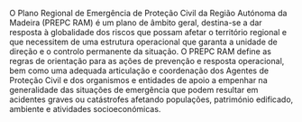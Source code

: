 O Plano Regional de Emergência de Proteção Civil da Região Autónoma da Madeira (PREPC RAM) é um plano de âmbito geral, 
destina-se a dar resposta à globalidade dos riscos que possam afetar o território regional e que necessitem de uma estrutura operacional que garanta a unidade de direção e o controlo permanente da situação.
O PREPC RAM define as regras de orientação para as ações de prevenção e resposta operacional, 
bem como uma adequada articulação e coordenação dos Agentes de Proteção Civil e dos organismos e entidades de apoio a empenhar na generalidade das situações de emergência 
que podem resultar em acidentes graves ou catástrofes afetando populações, património edificado, ambiente e atividades socioeconómicas. 
